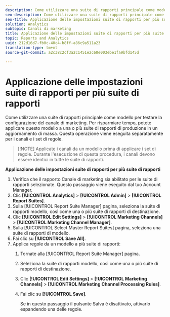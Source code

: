 ```yaml
---
description: Come utilizzare una suite di rapporti principale come modello per testare la configurazione del canale di marketing. Per risparmiare tempo, potete applicare questo modello a una o più suite di rapporti di produzione in un aggiornamento di massa. Questa operazione viene eseguita separatamente per i canali e i set di regole.
seo-description: Come utilizzare una suite di rapporti principale come modello per testare la configurazione del canale di marketing. Per risparmiare tempo, potete applicare questo modello a una o più suite di rapporti di produzione in un aggiornamento di massa. Questa operazione viene eseguita separatamente per i canali e i set di regole.
seo-title: Applicazione delle impostazioni suite di rapporti per più suite di rapporti
solution: Analytics
subtopic: Canali di marketing
title: Applicazione delle impostazioni suite di rapporti per più suite di rapporti
topic: Reports and Analytics
uuid: 212d16d7-fb0c-40c4-b8ff-a86c9a511a23
translation-type: tm+mt
source-git-commit: a2c38c2cf3a2c1451e2c60e003ebe1fa9bfd145d

---
```



# Applicazione delle impostazioni suite di rapporti per più suite di rapporti

Come utilizzare una suite di rapporti principale come modello per testare la configurazione del canale di marketing. Per risparmiare tempo, potete applicare questo modello a una o più suite di rapporti di produzione in un aggiornamento di massa. Questa operazione viene eseguita separatamente per i canali e i set di regole.

> [!NOTE] Applicate i canali da un modello prima di applicare i set di regole. Durante l'esecuzione di questa procedura, i canali devono essere identici in tutte le suite di rapporti.

**Applicazione delle impostazioni suite di rapporti per più suite di rapporti**

1. Verifica che il rapporto Canale di marketing sia abilitato per le suite di rapporti selezionate. Questo passaggio viene eseguito dal tuo Account Manager.
1. Clic **[!UICONTROL Analytics]** &gt; **[!UICONTROL Admin]** &gt; **[!UICONTROL Report Suites]**.
1. Sulla [!UICONTROL Report Suite Manager] pagina, seleziona la suite di rapporti modello, così come una o più suite di rapporti di destinazione.
1. Clic **[!UICONTROL Edit Settings]** &gt; **[!UICONTROL Marketing Channels]** &gt; **[!UICONTROL Marketing Channel Manager]**.
1. Sulla [!UICONTROL Select Master Report Suites] pagina, seleziona una suite di rapporti di modello.
1. Fai clic su **[!UICONTROL Save All]**.
1. Applica regole da un modello a più suite di rapporti:
   1. Tornate alla [!UICONTROL Report Suite Manager] pagina.
   1. Seleziona la suite di rapporti modello, così come una o più suite di rapporti di destinazione.
   1. Clic **[!UICONTROL Edit Settings]** &gt; **[!UICONTROL Marketing Channels]** &gt; **[!UICONTROL Marketing Channel Processing Rules]**.
   1. Fai clic su **[!UICONTROL Save]**.

      Se in questo passaggio il pulsante Salva è disattivato, attivarlo espandendo una delle regole.

